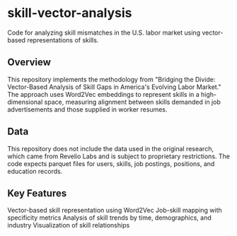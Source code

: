 # skill-vector-analysis

Code for analyzing skill mismatches in the U.S. labor market using vector-based representations of skills.

## Overview

This repository implements the methodology from "Bridging the Divide: Vector-Based Analysis of Skill Gaps in America's Evolving Labor Market." The approach uses Word2Vec embeddings to represent skills in a high-dimensional space, measuring alignment between skills demanded in job advertisements and those supplied in worker resumes.

## Data
This repository does not include the data used in the original research, which came from Revelio Labs and is subject to proprietary restrictions. The code expects parquet files for users, skills, job postings, positions, and education records.

## Key Features

Vector-based skill representation using Word2Vec
Job-skill mapping with specificity metrics
Analysis of skill trends by time, demographics, and industry
Visualization of skill relationships

